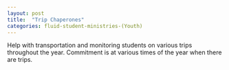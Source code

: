 ```yaml
---
layout: post
title:  "Trip Chaperones"
categories: fluid-student-ministries-(Youth)
---
```


Help with transportation and monitoring students  on various trips throughout the year. Commitment is at various times of the year when there are trips. 